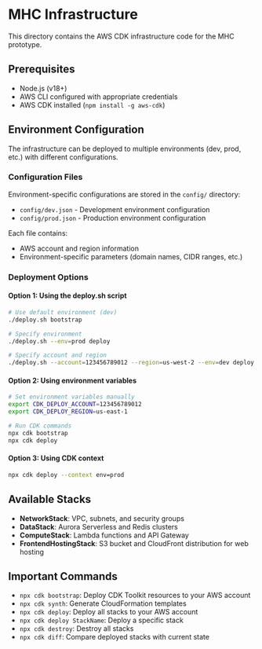 # MHC Infrastructure

This directory contains the AWS CDK infrastructure code for the MHC prototype.

## Prerequisites

- Node.js (v18+)
- AWS CLI configured with appropriate credentials
- AWS CDK installed (`npm install -g aws-cdk`)

## Environment Configuration

The infrastructure can be deployed to multiple environments (dev, prod, etc.) with different configurations.

### Configuration Files

Environment-specific configurations are stored in the `config/` directory:

- `config/dev.json` - Development environment configuration
- `config/prod.json` - Production environment configuration

Each file contains:
- AWS account and region information
- Environment-specific parameters (domain names, CIDR ranges, etc.)

### Deployment Options

#### Option 1: Using the deploy.sh script

```bash
# Use default environment (dev)
./deploy.sh bootstrap

# Specify environment
./deploy.sh --env=prod deploy

# Specify account and region
./deploy.sh --account=123456789012 --region=us-west-2 --env=dev deploy
```

#### Option 2: Using environment variables

```bash
# Set environment variables manually
export CDK_DEPLOY_ACCOUNT=123456789012
export CDK_DEPLOY_REGION=us-east-1

# Run CDK commands
npx cdk bootstrap
npx cdk deploy
```

#### Option 3: Using CDK context

```bash
npx cdk deploy --context env=prod
```

## Available Stacks

- **NetworkStack**: VPC, subnets, and security groups
- **DataStack**: Aurora Serverless and Redis clusters
- **ComputeStack**: Lambda functions and API Gateway
- **FrontendHostingStack**: S3 bucket and CloudFront distribution for web hosting

## Important Commands

- `npx cdk bootstrap`: Deploy CDK Toolkit resources to your AWS account
- `npx cdk synth`: Generate CloudFormation templates
- `npx cdk deploy`: Deploy all stacks to your AWS account
- `npx cdk deploy StackName`: Deploy a specific stack
- `npx cdk destroy`: Destroy all stacks
- `npx cdk diff`: Compare deployed stacks with current state
